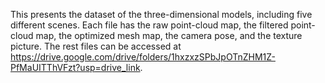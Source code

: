This presents the dataset of the three-dimensional models, including five different scenes. Each file has the raw point-cloud map, the filtered point-cloud map, the optimized mesh map, the camera pose, and the texture picture.
The rest files can be accessed at https://drive.google.com/drive/folders/1hxzxzSPbJpOTnZHM1Z-PfMaUITThVFzt?usp=drive_link.
